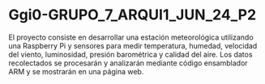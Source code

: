 # Ggi0-GRUPO_7_ARQUI1_JUN_24_P2
El proyecto consiste en desarrollar una estación meteorológica utilizando una Raspberry Pi y sensores para medir temperatura, humedad, velocidad del viento, luminosidad, presión barométrica y calidad del aire. Los datos recolectados se procesarán y analizarán mediante código ensamblador ARM y se mostrarán en una página web.


